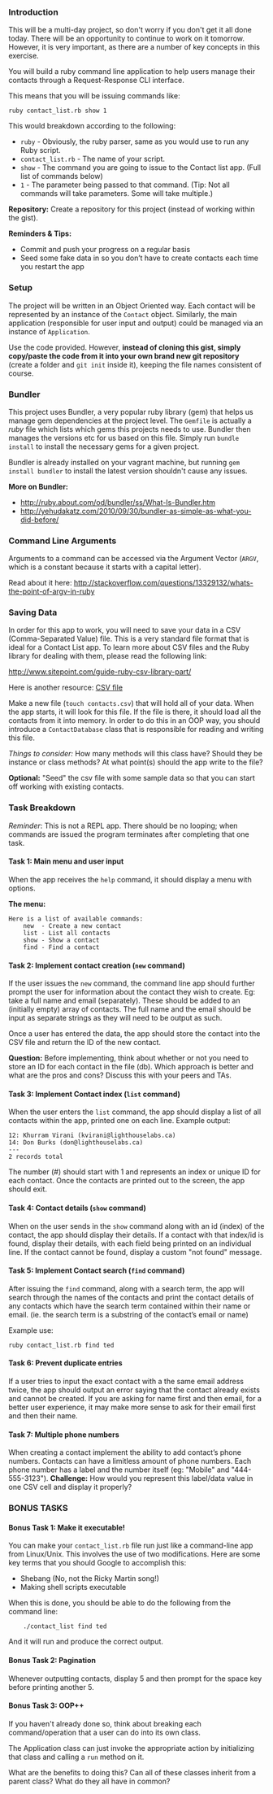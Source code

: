 <h3>Introduction</h3>

<p>This will be a multi-day project, so don&#39;t worry if you don&#39;t get it all done today. There will be an opportunity to continue to work on it tomorrow. However, it is very important, as there are a number of key concepts in this exercise.</p>

<p>You will build a ruby command line application to help users manage their contacts through a Request-Response CLI interface. </p>

<p>This means that you will be issuing commands like:</p>

<pre><code>ruby contact_list.rb show 1
</code></pre>

<p>This would breakdown according to the following:</p>

<ul>
<li><code>ruby</code> - Obviously, the ruby parser, same as you would use to run any Ruby script.</li>
<li><code>contact_list.rb</code> - The name of your script.</li>
<li><code>show</code> - The command you are going to issue to the Contact list app. (Full list of commands below)</li>
<li><code>1</code> - The parameter being passed to that command. (Tip: Not all commands will take parameters. Some will take multiple.)</li>
</ul>

<p><strong>Repository:</strong> Create a repository for this project (instead of working within the gist).</p>

<p><strong>Reminders &amp; Tips:</strong>  </p>

<ul>
<li>Commit and push your progress on a regular basis</li>
<li>Seed some fake data in so you don’t have to create contacts each time you restart the app</li>
</ul>

<h3>Setup</h3>

<p>The project will be written in an Object Oriented way. Each contact will be represented by an instance of the <code>Contact</code> object. Similarly, the main application (responsible for user input and output) could be managed via an instance of <code>Application</code>.</p>

<p>Use the code provided. However, <strong>instead of cloning this gist, simply copy/paste the code from it into your own brand new git repository</strong> (create a folder and <code>git init</code> inside it), keeping the file names consistent of course.</p>

<h3>Bundler</h3>

<p>This project uses Bundler, a very popular ruby library (gem) that helps us manage gem dependencies at the project level. The <code>Gemfile</code> is actually a <em>ruby</em> file which lists which gems this projects needs to use. Bundler then manages the versions etc for us based on this file. Simply run <code>bundle install</code> to install the necessary gems for a given project.</p>

<p>Bundler is already installed on your vagrant machine, but running <code>gem install bundler</code> to install the latest version shouldn&#39;t cause any issues.</p>

<p><strong>More on Bundler:</strong></p>

<ul>
<li><a href="http://ruby.about.com/od/bundler/ss/What-Is-Bundler.htm" target="_blank">http://ruby.about.com/od/bundler/ss/What-Is-Bundler.htm</a></li>
<li><a href="http://yehudakatz.com/2010/09/30/bundler-as-simple-as-what-you-did-before/" target="_blank">http://yehudakatz.com/2010/09/30/bundler-as-simple-as-what-you-did-before/</a></li>
</ul>

<h3>Command Line Arguments</h3>

<p>Arguments to a command can be accessed via the Argument Vector (<code>ARGV</code>, which is a constant because it starts with a capital letter). </p>

<p>Read about it here: <a href="http://stackoverflow.com/questions/13329132/whats-the-point-of-argv-in-ruby" target="_blank">http://stackoverflow.com/questions/13329132/whats-the-point-of-argv-in-ruby</a></p>

<h3>Saving Data</h3>

<p>In order for this app to work, you will need to save your data in a CSV (Comma-Separated Value) file. This is a very standard file format that is ideal for a Contact List app. To learn more about CSV files and the Ruby library for dealing with them, please read the following link:</p>

<p><a href="http://www.sitepoint.com/guide-ruby-csv-library-part/" target="_blank">http://www.sitepoint.com/guide-ruby-csv-library-part/</a></p>

<p>Here is another resource: <a href="http://ruby-doc.org/stdlib-2.0.0/libdoc/csv/rdoc/CSV.html" target="_blank">CSV file</a></p>

<p>Make a new file (<code>touch contacts.csv</code>) that will hold all of your data. When the app starts, it will look for this file. If the file is there, it should load all the contacts from it into memory. In order to do this in an OOP way, you should introduce a <code>ContactDatabase</code> class that is responsible for reading and writing this file. </p>

<p><em>Things to consider:</em> How many methods will this class have? Should they be instance or class methods? At what point(s) should the app write to the file?</p>

<p><strong>Optional:</strong> &quot;Seed&quot; the csv file with some sample data so that you can start off working with existing contacts.</p>

<h3>Task Breakdown</h3>

<p><em>Reminder</em>: This is not a REPL app. There should be no looping; when commands are issued the program terminates after completing that one task.</p>

<h4>Task 1: Main menu and user input</h4>

<p>When the app receives the <code>help</code> command, it should display a menu with options. </p>

<p><strong>The menu:</strong></p>

<pre><code>Here is a list of available commands:
    new  - Create a new contact
    list - List all contacts
    show - Show a contact
    find - Find a contact
</code></pre>

<h4>Task 2: Implement contact creation (<code>new</code> command)</h4>

<p>If the user issues the <code>new</code> command, the command line app should further prompt the user for information about the contact they wish to create. Eg: take a full name and email (separately). These should be added to an (initially empty) array of contacts. The full name and the email should be input as separate strings as they will need to be output as such.</p>

<p>Once a user has entered the data, the app should store the contact into the CSV file and return the ID of the new contact. </p>

<p><strong>Question:</strong> Before implementing, think about whether or not you need to store an ID for each contact in the file (db). Which approach is better and what are the pros and cons? Discuss this with your peers and TAs.</p>

<h4>Task 3: Implement Contact index (<code>list</code> command)</h4>

<p>When the user enters the <code>list</code> command, the app should display a list of all contacts within the app, printed one on each line. Example output:</p>

<pre><code>12: Khurram Virani (kvirani@lighthouselabs.ca)
14: Don Burks (don@lighthouselabs.ca)
---
2 records total
</code></pre>

<p>The number (#) should start with 1 and represents an index or unique ID for each contact. Once the contacts are printed out to the screen, the app should exit.</p>

<h4>Task 4: Contact details (<code>show</code> command)</h4>

<p>When on the user sends in the <code>show</code> command along with an id (index) of the contact, the app should display their details. If a contact with that index/id is found, display their details, with each field being printed on an individual line. If the contact cannot be found, display a custom &quot;not found&quot; message.</p>

<h4>Task 5: Implement Contact search (<code>find</code> command)</h4>

<p>After issuing the <code>find</code> command, along with a search term, the app will search through the names of the contacts and print the contact details of any contacts which have the search term contained within their name or email. (ie. the search term is a substring of the contact’s email or name)</p>

<p>Example use:</p>

<pre><code>ruby contact_list.rb find ted
</code></pre>

<h4>Task 6: Prevent duplicate entries</h4>

<p>If a user tries to input the exact contact with a the same email address twice, the app should output an error saying that the contact already exists and cannot be created. If you are asking for name first and then email, for a better user experience, it may make more sense to ask for their email first and then their name.</p>

<h4>Task 7: Multiple phone numbers</h4>

<p>When creating a contact implement the ability to add contact’s phone numbers. Contacts can have a limitless amount of phone numbers. Each phone number has a label and the number itself (eg: &quot;Mobile&quot; and &quot;444-555-3123&quot;). <strong>Challenge:</strong> How would you represent this label/data value in one CSV cell and display it properly?</p>

<h3>BONUS TASKS</h3>

<h4>Bonus Task 1: Make it executable!</h4>

<p>You can make your <code>contact_list.rb</code> file run just like a command-line app from Linux/Unix. This involves the use of two modifications. Here are some key terms that you should Google to accomplish this:</p>

<ul>
<li>Shebang (No, not the Ricky Martin song!)</li>
<li>Making shell scripts executable</li>
</ul>

<p>When this is done, you should be able to do the following from the command line:</p>

<pre><code>    ./contact_list find ted
</code></pre>

<p>And it will run and produce the correct output. </p>

<h4>Bonus Task 2: Pagination</h4>

<p>Whenever outputting contacts, display 5 and then prompt for the space key before printing another 5.</p>

<h4>Bonus Task 3: OOP++</h4>

<p>If you haven&#39;t already done so, think about breaking each command/operation that a user can do into its own class. </p>

<p>The Application class can just invoke the appropriate action by initializing that class and calling a <code>run</code> method on it. </p>

<p>What are the benefits to doing this? Can all of these classes inherit from a parent class? What do they all have in common? </p>
</div></section></div></main></body></html>

